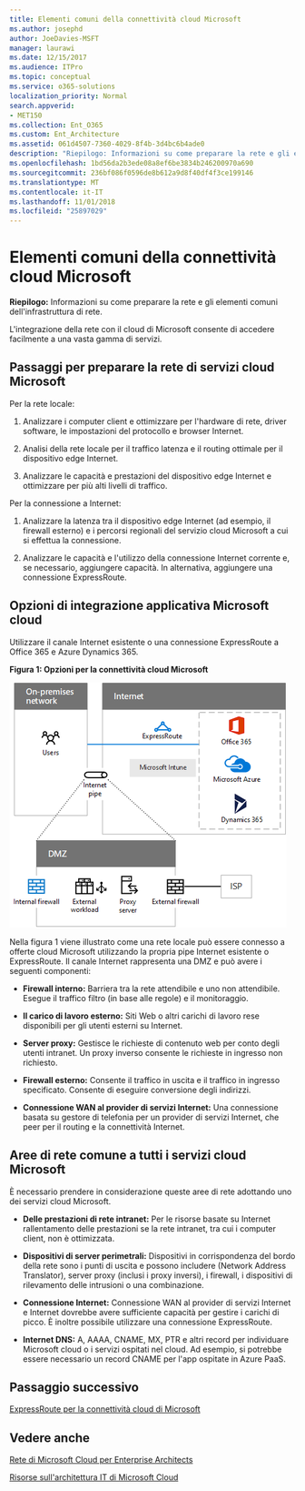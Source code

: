```yaml
---
title: Elementi comuni della connettività cloud Microsoft
ms.author: josephd
author: JoeDavies-MSFT
manager: laurawi
ms.date: 12/15/2017
ms.audience: ITPro
ms.topic: conceptual
ms.service: o365-solutions
localization_priority: Normal
search.appverid:
- MET150
ms.collection: Ent_O365
ms.custom: Ent_Architecture
ms.assetid: 061d4507-7360-4029-8f4b-3d4bc6b4ade0
description: "Riepilogo: Informazioni su come preparare la rete e gli elementi comuni dell'infrastruttura di rete."
ms.openlocfilehash: 1bd56da2b3ede08a8ef6be3834b246200970a690
ms.sourcegitcommit: 236bf086f0596de8b612a9d8f40df4f3ce199146
ms.translationtype: MT
ms.contentlocale: it-IT
ms.lasthandoff: 11/01/2018
ms.locfileid: "25897029"
---
```

# <a name="common-elements-of-microsoft-cloud-connectivity"></a>Elementi comuni della connettività cloud Microsoft

 **Riepilogo:** Informazioni su come preparare la rete e gli elementi comuni dell'infrastruttura di rete.
  
L'integrazione della rete con il cloud di Microsoft consente di accedere facilmente a una vasta gamma di servizi.
  
## <a name="steps-to-prepare-your-network-for-microsoft-cloud-services"></a>Passaggi per preparare la rete di servizi cloud Microsoft
<a name="steps"> </a>

Per la rete locale:
  
1. Analizzare i computer client e ottimizzare per l'hardware di rete, driver software, le impostazioni del protocollo e browser Internet.
    
2. Analisi della rete locale per il traffico latenza e il routing ottimale per il dispositivo edge Internet.
    
3. Analizzare le capacità e prestazioni del dispositivo edge Internet e ottimizzare per più alti livelli di traffico.
    
Per la connessione a Internet:
  
1. Analizzare la latenza tra il dispositivo edge Internet (ad esempio, il firewall esterno) e i percorsi regionali del servizio cloud Microsoft a cui si effettua la connessione.
    
2. Analizzare le capacità e l'utilizzo della connessione Internet corrente e, se necessario, aggiungere capacità. In alternativa, aggiungere una connessione ExpressRoute.
    
## <a name="microsoft-cloud-connectivity-options"></a>Opzioni di integrazione applicativa Microsoft cloud
<a name="steps"> </a>

Utilizzare il canale Internet esistente o una connessione ExpressRoute a Office 365 e Azure Dynamics 365.
  
**Figura 1: Opzioni per la connettività cloud Microsoft**

![Figura 1:  Opzioni per la connettività di Microsoft Cloud](media/Network-Poster/CommonElements.png)

  
Nella figura 1 viene illustrato come una rete locale può essere connesso a offerte cloud Microsoft utilizzando la propria pipe Internet esistente o ExpressRoute. Il canale Internet rappresenta una DMZ e può avere i seguenti componenti:
  
- **Firewall interno:** Barriera tra la rete attendibile e uno non attendibile. Esegue il traffico filtro (in base alle regole) e il monitoraggio.
    
- **Il carico di lavoro esterno:** Siti Web o altri carichi di lavoro rese disponibili per gli utenti esterni su Internet.
    
- **Server proxy:** Gestisce le richieste di contenuto web per conto degli utenti intranet. Un proxy inverso consente le richieste in ingresso non richiesto.
    
- **Firewall esterno:** Consente il traffico in uscita e il traffico in ingresso specificato. Consente di eseguire conversione degli indirizzi.
    
- **Connessione WAN al provider di servizi Internet:** Una connessione basata su gestore di telefonia per un provider di servizi Internet, che peer per il routing e la connettività Internet.
    
## <a name="areas-of-networking-common-to-all-microsoft-cloud-services"></a>Aree di rete comune a tutti i servizi cloud Microsoft
<a name="steps"> </a>

È necessario prendere in considerazione queste aree di rete adottando uno dei servizi cloud Microsoft.
  
- **Delle prestazioni di rete intranet:** Per le risorse basate su Internet rallentamento delle prestazioni se la rete intranet, tra cui i computer client, non è ottimizzata.
    
- **Dispositivi di server perimetrali:** Dispositivi in corrispondenza del bordo della rete sono i punti di uscita e possono includere (Network Address Translator), server proxy (inclusi i proxy inversi), i firewall, i dispositivi di rilevamento delle intrusioni o una combinazione.
    
- **Connessione Internet:** Connessione WAN al provider di servizi Internet e Internet dovrebbe avere sufficiente capacità per gestire i carichi di picco. È inoltre possibile utilizzare una connessione ExpressRoute.
    
- **Internet DNS:** A, AAAA, CNAME, MX, PTR e altri record per individuare Microsoft cloud o i servizi ospitati nel cloud. Ad esempio, si potrebbe essere necessario un record CNAME per l'app ospitate in Azure PaaS.
    

## <a name="next-step"></a>Passaggio successivo

[ExpressRoute per la connettività cloud di Microsoft](expressroute-for-microsoft-cloud-connectivity.md)

## <a name="see-also"></a>Vedere anche

<a name="steps"> </a>

[Rete di Microsoft Cloud per Enterprise Architects](microsoft-cloud-networking-for-enterprise-architects.md)
  
[Risorse sull'architettura IT di Microsoft Cloud](microsoft-cloud-it-architecture-resources.md)


